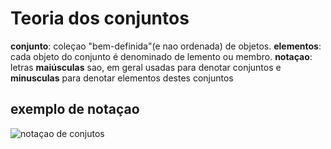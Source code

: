 # Teoria dos conjuntos

**conjunto**: coleçao "bem-definida"(e nao ordenada) de objetos.
**elementos**: cada objeto do conjunto é denominado de lemento ou membro.
**notaçao**: letras **maiúsculas** sao, em geral usadas para denotar conjuntos e **minusculas** para denotar elementos destes conjuntos

## exemplo de notaçao
![notaçao de conjutos](/imgs/exNotacaoConjunto.png)
